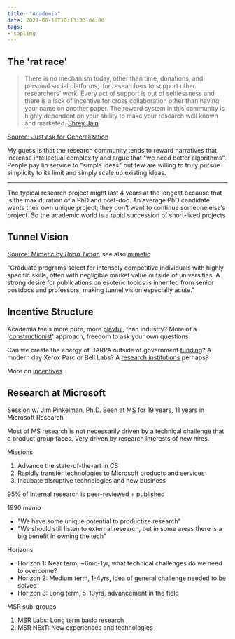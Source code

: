 ```yaml
---
title: "Academia"
date: 2021-06-18T10:13:33-04:00
tags:
- sapling
---
```


## The 'rat race'

> There is no mechanism today, other than time, donations, and personal social platforms,  for researchers to support other researchers' work. Every act of support is out of selflessness and there is a lack of incentive for cross collaboration other than having your name on another paper. The reward system in this community is highly dependent on your ability to make your research well known and marketed. [Shrey Jain](https://twitter.com/shreydjain13)

[Source: Just ask for Generalization](https://evjang.com/2021/10/23/generalization.html)

My guess is that the research community tends to reward narratives that increase intellectual complexity and argue that "we need better algorithms". People pay lip service to "simple ideas" but few are willing to truly pursue simplicity to its limit and simply scale up existing ideas. 

---

The typical research project might last 4 years at the longest because that is the max duration of a PhD and post-doc. An average PhD candidate wants their own unique project; they don’t want to continue someone else’s project. So the academic world is a rapid succession of short-lived projects

## Tunnel Vision
[Source: Mimetic by *Brian Timar*](https://www.briantimar.com/notes/mimetic/mimetic/), see also [mimetic](thoughts/mimetic.md)

"Graduate programs select for intensely competitive individuals with highly specific skills, often with negligible market value outside of universities. A strong desire for publications on esoteric topics is inherited from senior postdocs and professors, making tunnel vision especially acute."

## Incentive Structure
Academia feels more pure, more [playful](thoughts/play.md), than industry? More of a '[constructionist](thoughts/constructionist.md)' approach, freedom to ask your own questions

Can we create the energy of DARPA outside of government [funding](thoughts/funding.md)? A modern day Xerox Parc or Bell Labs? A [research institutions](thoughts/research%20institutions.md) perhaps?

More on [incentives](thoughts/incentives.md)

## Research at Microsoft
Session w/ Jim Pinkelman, Ph.D. Been at MS for 19 years, 11 years in Microsoft Research

Most of MS research is not necessarily driven by a technical challenge that a product group faces. Very driven by research interests of new hires.

Missions
1. Advance the state-of-the-art in CS
2. Rapidly transfer technologies to Microsoft products and services
3. Incubate disruptive technologies and new business

95% of internal research is peer-reviewed + published

1990 memo
* "We have some unique potential to productize research"
* "We should still listen to external research, but in some areas there is a big benefit in owning the tech"

Horizons
* Horizon 1: Near term, ~6mo-1yr, what technical challenges do we need to overcome?
* Horizon 2: Medium term, 1-4yrs, idea of general challenge needed to be solved
* Horizon 3: Long term, 5-10yrs, advancement in the field

MSR sub-groups
1. MSR Labs: Long term basic research
2. MSR NExT: New experiences and technologies